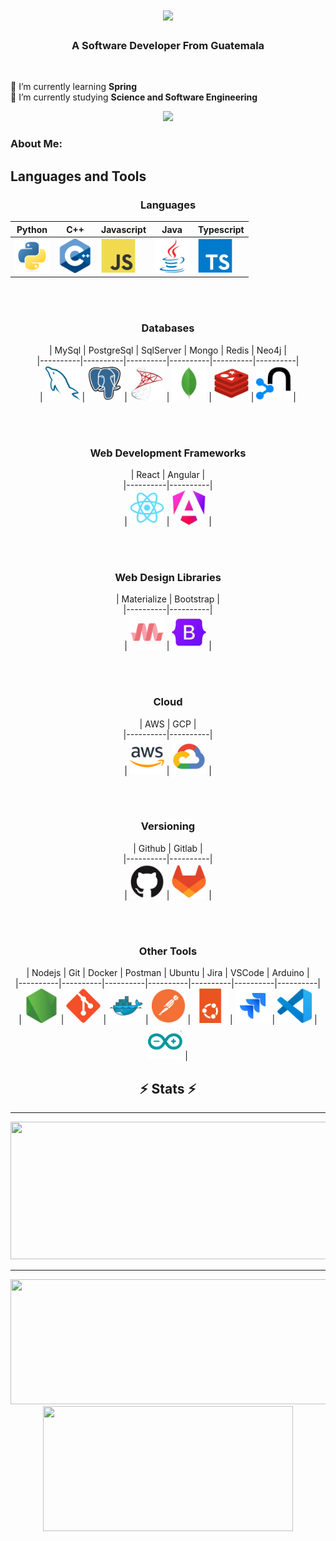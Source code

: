 <h1 align="center">
    <img src="https://readme-typing-svg.herokuapp.com/?font=Righteous&size=35&center=true&vCenter=true&width=500&height=70&duration=4000&lines=Hi+👋+I'm+Jorge+Castañeda" />
</h1>

<h3 align="center">A Software Developer From Guatemala </h3>

<br/>

<p align="center">

🌱 I’m currently learning **Spring** <br/>
🚀 I’m currently studying **Science and Software Engineering**

</p>

<div align="center"> 
  <a href="mailto:jorgecas20000@gmail.com">
    <img src="https://img.shields.io/badge/Gmail-333333?style=for-the-badge&logo=gmail&logoColor=red" />
  </a>
</div>

### About Me:

## Languages and Tools

<div align="center">

### Languages

| Python | C++ | Javascript | Java | Typescript |  
|----------|----------|----------|-------|-------| 
| <img src="https://github.com/devicons/devicon/blob/master/icons/python/python-original.svg" title="Python"  alt="Python" width="55" height="55"/> | <img src="https://github.com/devicons/devicon/blob/master/icons/cplusplus/cplusplus-original.svg" title="C++"  alt="C++" width="55" height="55"/> | <img src="https://github.com/devicons/devicon/blob/master/icons/javascript/javascript-original.svg" title="JavaScript" alt="JavaScript" width="55" height="55"/> | <img src="https://github.com/devicons/devicon/blob/master/icons/java/java-original.svg" title="Java" alt="Java" width="55" height="55"/> | <img src="https://github.com/devicons/devicon/blob/master/icons/typescript/typescript-original.svg" title="typescript" alt="typescript" width="55" height="55"/> |

<br/>
<br/>

### Databases

| MySql | PostgreSql | SqlServer | Mongo | Redis | Neo4j |<br/>
|----------|----------|----------|----------|----------|----------|<br/>
| <img src="https://github.com/devicons/devicon/blob/master/icons/mysql/mysql-original.svg" title="mysql"  alt="mysql" width="55" height="55"/> | <img src="https://github.com/devicons/devicon/blob/master/icons/postgresql/postgresql-original.svg" title="postgres"  alt="postgres" width="55" height="55"/> | <img src="https://github.com/devicons/devicon/blob/master/icons/microsoftsqlserver/microsoftsqlserver-original.svg" title="sqlserver"  alt="sqlserver" width="55" height="55"/> | <img src="https://github.com/devicons/devicon/blob/master/icons/mongodb/mongodb-original.svg" title="mongo"  alt="mongo" width="55" height="55"/> | <img src="https://github.com/devicons/devicon/blob/master/icons/redis/redis-original.svg" title="redis"  alt="redis" width="55" height="55"/> | <img src="https://github.com/devicons/devicon/blob/master/icons/neo4j/neo4j-original.svg" title="neo4j"  alt="neo4j" width="55" height="55"/> |

<br/>
<br/>

### Web Development Frameworks

| React | Angular |<br/>
|----------|----------|<br/>
| <img src="https://github.com/devicons/devicon/blob/master/icons/react/react-original.svg" title="react"  alt="react" width="55" height="55"/> | <img src="https://github.com/devicons/devicon/blob/master/icons/angular/angular-original.svg" title="angular"  alt="angular" width="55" height="55"/> |

<br/>
<br/>

### Web Design Libraries

| Materialize | Bootstrap |<br/>
|----------|----------|<br/>
| <img src="https://github.com/devicons/devicon/blob/master/icons/materializecss/materializecss-original.svg" title="materialize"  alt="materialize" width="55" height="55"/> | <img src="https://github.com/devicons/devicon/blob/master/icons/bootstrap/bootstrap-original.svg" title="bootstrap"  alt="bootstrap" width="55" height="55"/> |

<br/>
<br/>

### Cloud

| AWS | GCP |<br/>
|----------|----------|<br/>
| <img src="https://github.com/devicons/devicon/blob/master/icons/amazonwebservices/amazonwebservices-original-wordmark.svg" title="aws"  alt="aws" width="55" height="55"/> | <img src="https://github.com/devicons/devicon/blob/master/icons/googlecloud/googlecloud-original.svg" title="gcp"  alt="gcp" width="55" height="55"/> |

<br/>
<br/>

### Versioning

| Github | Gitlab |<br/>
|----------|----------|<br/>
| <img src="https://github.com/devicons/devicon/blob/master/icons/github/github-original.svg" title="github"  alt="github" width="55" height="55"/> | <img src="https://github.com/devicons/devicon/blob/master/icons/gitlab/gitlab-original.svg" title="gitlab"  alt="gitlab" width="55" height="55"/> |

<br/>
<br/>

### Other Tools

| Nodejs | Git | Docker | Postman | Ubuntu | Jira | VSCode | Arduino |<br/>
|----------|----------|----------|----------|----------|----------|----------|<br/>
| <img src="https://github.com/devicons/devicon/blob/master/icons/nodejs/nodejs-original.svg" title="nodejs"  alt="nodejs" width="55" height="55"/> | <img src="https://github.com/devicons/devicon/blob/master/icons/git/git-original.svg" title="git"  alt="git" width="55" height="55"/> | <img src="https://github.com/devicons/devicon/blob/master/icons/docker/docker-original.svg" title="docker"  alt="docker" width="55" height="55"/> | <img src="https://github.com/devicons/devicon/blob/master/icons/postman/postman-original.svg" title="postman"  alt="postman" width="55" height="55"/> | <img src="https://github.com/devicons/devicon/blob/master/icons/ubuntu/ubuntu-original.svg" title="ubuntu"  alt="ubuntu" width="55" height="55"/> | <img src="https://github.com/devicons/devicon/blob/master/icons/jira/jira-original.svg" title="jira"  alt="jira" width="55" height="55"/> | <img src="https://github.com/devicons/devicon/blob/master/icons/vscode/vscode-original.svg" title="vscode"  alt="vscode" width="55" height="55"/> | <img src="https://github.com/devicons/devicon/blob/master/icons/arduino/arduino-original.svg" title="arduino"  alt="arduino" width="55" height="55"/> |

</div>

<h2 align="center">⚡ Stats ⚡</h2>

---

<p align="center">
  <img width="800" height="220" src="https://streak-stats.demolab.com?user=doom-2099&theme=highcontrast&hide_border=true&border_radius=5&card_width=800">
</p>

---

<p align="center">
  <img width="600" height="200" src="https://github-readme-stats.vercel.app/api?username=doom-2099&show_icons=true&theme=vision-friendly-dark">
  <img width="400" height="200" src="https://github-readme-stats.vercel.app/api/top-langs/?username=doom-2099&size_weight=0.15&count_weight=0.5&layout=compact&theme=vision-friendly-dark">
</p>
